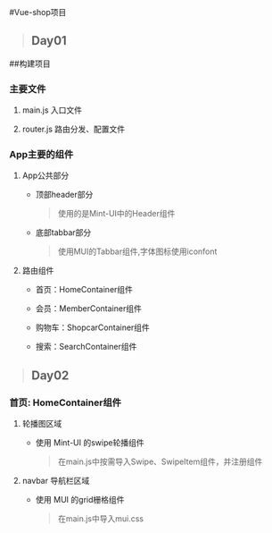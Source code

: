 #Vue-shop项目


>## Day01

##构建项目
### 主要文件
        
1. main.js 入口文件

2. router.js 路由分发、配置文件

### App主要的组件
1. App公共部分
    - 顶部header部分
        >使用的是Mint-UI中的Header组件
    - 底部tabbar部分
        >使用MUI的Tabbar组件,字体图标使用iconfont
            
2. 路由组件
    - 首页：HomeContainer组件
    
    - 会员：MemberContainer组件
    
    - 购物车：ShopcarContainer组件
    
    - 搜索：SearchContainer组件

>## Day02

### 首页: HomeContainer组件

1. 轮播图区域 
    * 使用 Mint-UI 的swipe轮播组件
        >在main.js中按需导入Swipe、SwipeItem组件，并注册组件

2. navbar 导航栏区域
    - 使用 MUI 的grid栅格组件
        >在main.js中导入mui.css